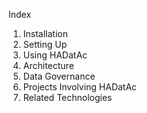 Index

1. Installation
2. Setting Up
3. Using HADatAc
4. Architecture
5. Data Governance
6. Projects Involving HADatAc
7. Related Technologies 